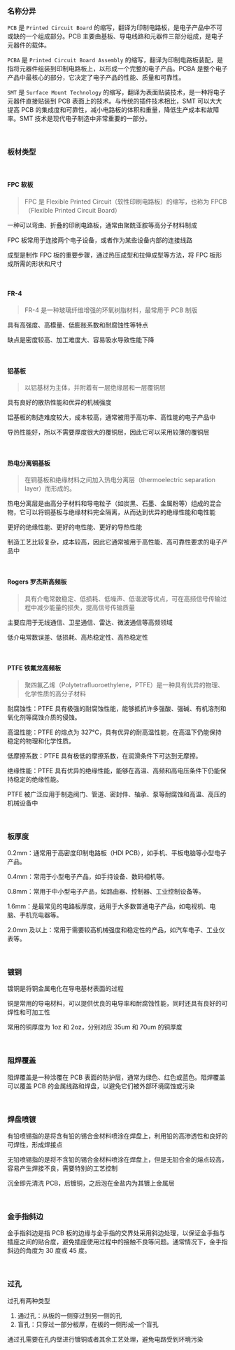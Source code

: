 ### 名称分异

`PCB` 是 `Printed Circuit Board` 的缩写，翻译为印制电路板，是电子产品中不可或缺的一个组成部分。PCB 主要由基板、导电线路和元器件三部分组成，是电子元器件的载体。

`PCBA` 是 `Printed Circuit Board Assembly` 的缩写，翻译为印制电路板装配，是指将元器件组装到印制电路板上，以形成一个完整的电子产品。PCBA 是整个电子产品中最核心的部分，它决定了电子产品的性能、质量和可靠性。

`SMT` 是 `Surface Mount Technology` 的缩写，翻译为表面贴装技术，是一种将电子元器件直接贴装到 PCB 表面上的技术。与传统的插件技术相比，SMT 可以大大提高 PCB 的集成度和可靠性，减小电路板的体积和重量，降低生产成本和故障率。SMT 技术是现代电子制造中非常重要的一部分。

<br>

### 板材类型

<br>

#### FPC 软板

> FPC 是 Flexible Printed Circuit（软性印刷电路板）的缩写，也称为 FPCB（Flexible Printed Circuit Board）

一种可以弯曲、折叠的印刷电路板，通常由聚酰亚胺等高分子材料制成

FPC 板常用于连接两个电子设备，或者作为某些设备内部的连接线路

成型是制作 FPC 板的重要步骤，通过热压成型和拉伸成型等方法，将 FPC 板形成所需的形状和尺寸

<br>

#### FR-4

> FR-4 是一种玻璃纤维增强的环氧树脂材料，最常用于 PCB 制版

具有高强度、高模量、低膨胀系数和耐腐蚀性等特点

缺点是密度较高、加工难度大、容易吸水导致性能下降

<br>

#### 铝基板

> 以铝基材为主体，并附着有一层绝缘层和一层覆铜层

具有良好的散热性能和优异的机械强度

铝基板的制造难度较大，成本较高，通常被用于高功率、高性能的电子产品中

导热性能好，所以不需要厚度很大的覆铜层，因此它可以采用较薄的覆铜层

<br>

#### 热电分离铜基板

> 在铜基板和绝缘材料之间加入热电分离层（thermoelectric separation layer）而形成的。

热电分离层是由高分子材料和导电粒子（如炭黑、石墨、金属粉等）组成的混合物，它可以将铜基板与绝缘材料完全隔离，从而达到优异的绝缘性能和电性能

更好的绝缘性能、更好的电性能、更好的导热性能

制造工艺比较复杂，成本较高，因此它通常被用于高性能、高可靠性要求的电子产品中

<br>

#### Rogers 罗杰斯高频板

> 具有介电常数稳定、低损耗、低噪声、低谐波等优点，可在高频信号传输过程中减少能量的损失，提高信号传输质量

主要应用于无线通信、卫星通信、雷达、微波通信等高频领域

低介电常数误差、低损耗、高热稳定性、高热稳定性

<br>

#### PTFE 铁氟龙高频板

> 聚四氟乙烯（Polytetrafluoroethylene，PTFE）是一种具有优异的物理、化学性质的高分子材料

耐腐蚀性：PTFE 具有极强的耐腐蚀性能，能够抵抗许多强酸、强碱、有机溶剂和氧化剂等腐蚀介质的侵蚀。

高温性能：PTFE 的熔点为 327℃，具有优异的耐高温性能，在高温下仍能保持稳定的物理和化学性质。

低摩擦系数：PTFE 具有极低的摩擦系数，在润滑条件下可达到无摩擦。

绝缘性能：PTFE 具有优异的绝缘性能，能够在高温、高频和高电压条件下仍能保持稳定的绝缘性能。

PTFE 被广泛应用于制造阀门、管道、密封件、轴承、泵等耐腐蚀和高温、高压的机械设备中

<br>

### 板厚度

0.2mm：通常用于高密度印制电路板（HDI PCB），如手机、平板电脑等小型电子产品。

0.4mm：常用于小型电子产品，如手持设备、数码相机等。

0.8mm：常用于中小型电子产品，如路由器、控制器、工业控制设备等。

1.6mm：是最常见的电路板厚度，适用于大多数普通电子产品，如电视机、电脑、手机充电器等。

2.0mm 及以上：常用于需要较高机械强度和稳定性的产品，如汽车电子、工业仪表等。

<br>

### 镀铜

镀铜是将铜金属电化在导电基材表面的过程

铜是常用的导电材料，可以提供优良的电导率和耐腐蚀性能，同时还具有良好的可焊性和可加工性

常用的铜厚度为 1oz 和 2oz，分别对应 35um 和 70um 的铜厚度

<br>

### 阻焊覆盖

阻焊覆盖是一种涂覆在 PCB 表面的防护层，通常为绿色、红色或蓝色。阻焊覆盖可以覆盖 PCB 的金属线路和焊盘，以避免它们被外部环境腐蚀或污染

<br>

### 焊盘喷镀

有铅喷锡指的是将含有铅的锡合金材料喷涂在焊盘上，利用铅的高渗透性和良好的可焊性，形成焊接点

无铅喷锡指的是将不含铅的锡合金材料喷涂在焊盘上，但是无铅合金的熔点较高，容易产生焊接不良，需要特别的工艺控制

沉金即先清洗 PCB，后镀铜，之后泡在金盐内为其镀上金属层

<br>

### 金手指斜边

金手指斜边是指 PCB 板的边缘与金手指的交界处采用斜边处理，以保证金手指与插座之间的贴合度，避免插座使用过程中的接触不良等问题。通常情况下，金手指斜边的角度为 30 度或 45 度。

<br>

### 过孔

过孔有两种类型

1. 通过孔：从板的一侧穿过到另一侧的孔
2. 盲孔：只穿过一部分板厚，在板的一侧形成一个盲孔

通过孔需要在孔内壁进行镀铜或者其余工艺处理，避免电路受到环境污染

<br>
